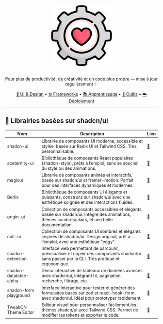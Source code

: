 <p align="center">
  <img width="200" src="./assets/logo.png" alt="logo toolbox">
</p>

<!-- <h1 align="center">Mon coffre à outils de dev</h1> -->
<p align="center">
<br>
  Pour plus de productivité, de créativité et un code plus propre — mise à jour régulièrement ✨
</p>
<p align="center">
  <a href="#-ui--design">🎨 UI & Design</a> •
  <a href="#-frameworks--librairies">⚙️ Frameworks</a> •
  <a href="#-apprentissage--références">📚 Apprentissage</a> •
  <a href="#-outils--productivité">🚀 Outils</a> •
  <a href="#-déploiement--plateformes">☁️ Déploiement</a>
</p>

---

## 🎨 Librairies basées sur shadcn/ui

| Nom  | Description                                                                                             | Lien       |
|---------------------|---------------------------------------------------------------------------------------------------------|------------|
| shadcn-ui           | Librairie de composants UI moderne, accessible et stylée, basée sur Radix UI et Tailwind CSS. Très personnalisable. | [🔗](https://ui.shadcn.com) |
| aceternity-ui       | Bibliothèque de composants React populaires (shadcn-style), prêts à l’emploi, sans se soucier du style ou des animations. | [🔗](https://ui.aceternity.com) |
| magicui             | Librairie de composants animés et interactifs, basée sur shadcn/ui et framer-motion. Parfait pour des interfaces dynamiques et modernes. | [🔗](https://magicui.design) |
| Berlix                      | Bibliothèque de composants UI élégants et puissants, construits sur shadcn/ui avec une esthétique soignée et des interactions fluides. | [🔗](https://berlix.vercel.app/) |
| origin-ui           | Collection de composants accessibles et élégants, basée sur shadcn/ui. Intègre des animations, thèmes sombres/clairs, et une belle documentation. | [🔗](https://originui.com/) |
| cult-ui             | Collection de composants UI sombres et élégants inspirés de shadcn/ui. Design original, prêt à l’emploi, avec une esthétique "edgy". | [🔗](https://www.cult-ui.com/) |
| shadcn-extension             | Interface web permettant de parcourir, prévisualiser et copier des composants shadcn/ui sans passer par la CLI. Très pratique et ergonomique. | [🔗](https://shadcn-extension.vercel.app/) |
| shadcn-datatable-alpha       | Démo interactive de tableaux de données avancés avec shadcn/ui, intégrant tri, pagination, recherche, filtrage, etc. | [🔗](https://shadcn-datatable-alpha.vercel.app/) |
| shadcn-form playground       | Interface interactive pour tester et générer des formulaires basés sur zod et react-hook-form avec shadcn/ui. Idéal pour prototyper rapidement. | [🔗](https://www.shadcn-form.com/playground) |
| TweakCN Theme Editor         | Éditeur visuel pour personnaliser facilement les thèmes shadcn/ui avec Tailwind CSS. Permet de modifier les tokens et exporter le code. | [🔗](https://tweakcn.com/editor/theme) |
